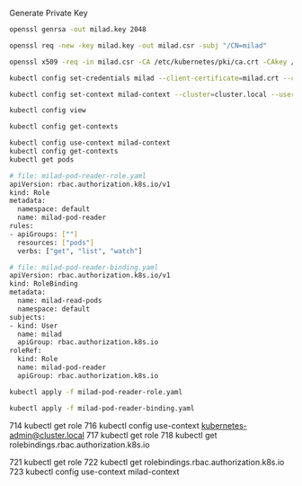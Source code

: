 Generate Private Key
```bash
openssl genrsa -out milad.key 2048
```
```bash
openssl req -new -key milad.key -out milad.csr -subj "/CN=milad"
```

```bash
openssl x509 -req -in milad.csr -CA /etc/kubernetes/pki/ca.crt -CAkey /etc/kubernetes/pki/ca.key -CAcreateserial -out milad.crt -days 365
```

```bash
kubectl config set-credentials milad --client-certificate=milad.crt --client-key=milad.key
```

```bash
kubectl config set-context milad-context --cluster=cluster.local --user=milad

kubectl config view

kubectl config get-contexts
```

```bash
kubectl config use-context milad-context
kubectl config get-contexts
kubectl get pods
```

```bash
# file: milad-pod-reader-role.yaml
apiVersion: rbac.authorization.k8s.io/v1
kind: Role
metadata:
  namespace: default
  name: milad-pod-reader
rules:
- apiGroups: [""]
  resources: ["pods"]
  verbs: ["get", "list", "watch"]

# file: milad-pod-reader-binding.yaml
apiVersion: rbac.authorization.k8s.io/v1
kind: RoleBinding
metadata:
  name: milad-read-pods
  namespace: default
subjects:
- kind: User
  name: milad
  apiGroup: rbac.authorization.k8s.io
roleRef:
  kind: Role
  name: milad-pod-reader
  apiGroup: rbac.authorization.k8s.io

kubectl apply -f milad-pod-reader-role.yaml

kubectl apply -f milad-pod-reader-binding.yaml

```

  714  kubectl get role
  716  kubectl config use-context kubernetes-admin@cluster.local
  717  kubectl get role
  718  kubectl get rolebindings.rbac.authorization.k8s.io

  721  kubectl get role
  722  kubectl get rolebindings.rbac.authorization.k8s.io
  723  kubectl config use-context milad-context
